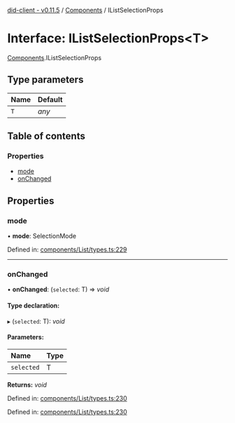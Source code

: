 [did-client - v0.11.5](../README.md) / [Components](../modules/components.md) / IListSelectionProps

# Interface: IListSelectionProps<T\>

[Components](../modules/components.md).IListSelectionProps

## Type parameters

Name | Default |
:------ | :------ |
`T` | *any* |

## Table of contents

### Properties

- [mode](components.ilistselectionprops.md#mode)
- [onChanged](components.ilistselectionprops.md#onchanged)

## Properties

### mode

• **mode**: SelectionMode

Defined in: [components/List/types.ts:229](https://github.com/Puzzlepart/did/blob/dev/client/components/List/types.ts#L229)

___

### onChanged

• **onChanged**: (`selected`: T) => *void*

#### Type declaration:

▸ (`selected`: T): *void*

#### Parameters:

Name | Type |
:------ | :------ |
`selected` | T |

**Returns:** *void*

Defined in: [components/List/types.ts:230](https://github.com/Puzzlepart/did/blob/dev/client/components/List/types.ts#L230)

Defined in: [components/List/types.ts:230](https://github.com/Puzzlepart/did/blob/dev/client/components/List/types.ts#L230)

